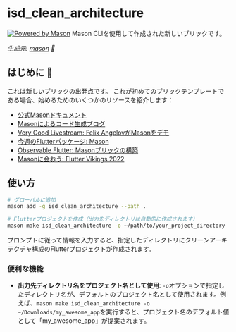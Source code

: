 # isd_clean_architecture

[![Powered by Mason](https://img.shields.io/endpoint?url=https%3A%2F%2Ftinyurl.com%2Fmason-badge)](https://github.com/felangel/mason)
Mason CLIを使用して作成された新しいブリックです。

_生成元: [mason][1] 🧱_

## はじめに 🚀

これは新しいブリックの出発点です。
これが初めてのブリックテンプレートである場合、始めるためのいくつかのリソースを紹介します：

- [公式Masonドキュメント][2]
- [Masonによるコード生成ブログ][3]
- [Very Good Livestream: Felix AngelovがMasonをデモ][4]
- [今週のFlutterパッケージ: Mason][5]
- [Observable Flutter: Masonブリックの構築][6]
- [Masonに会おう: Flutter Vikings 2022][7]

[1]: https://github.com/felangel/mason
[2]: https://docs.brickhub.dev
[3]: https://verygood.ventures/blog/code-generation-with-mason
[4]: https://youtu.be/G4PTjA6tpTU
[5]: https://youtu.be/qjA0JFiPMnQ
[6]: https://youtu.be/o8B1EfcUisw
[7]: https://youtu.be/LXhgiF5HiQg

## 使い方

```bash
# グローバルに追加
mason add -g isd_clean_architecture --path .

# Flutterプロジェクトを作成（出力先ディレクトリは自動的に作成されます）
mason make isd_clean_architecture -o ~/path/to/your_project_directory
```

プロンプトに従って情報を入力すると、指定したディレクトリにクリーンアーキテクチャ構成のFlutterプロジェクトが作成されます。

### 便利な機能

- **出力先ディレクトリ名をプロジェクト名として使用**: `-o`オプションで指定したディレクトリ名が、デフォルトのプロジェクト名として使用されます。例えば、`mason make isd_clean_architecture -o ~/Downloads/my_awesome_app`を実行すると、プロジェクト名のデフォルト値として「my_awesome_app」が提案されます。
